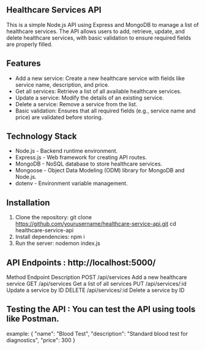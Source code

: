 ## Healthcare Services API

This is a simple Node.js API using Express and MongoDB to manage a list of healthcare services. The API allows users to add, retrieve, update, and delete healthcare services, with basic validation to ensure required fields are properly filled.

## Features

- Add a new service: Create a new healthcare service with fields like service name, description, and price.
- Get all services: Retrieve a list of all available healthcare services.
- Update a service: Modify the details of an existing service.
- Delete a service: Remove a service from the list.
- Basic validation: Ensures that all required fields (e.g., service name and price) are validated before storing.

## Technology Stack

- Node.js - Backend runtime environment.
- Express.js - Web framework for creating API routes.
- MongoDB - NoSQL database to store healthcare services.
- Mongoose - Object Data Modeling (ODM) library for MongoDB and Node.js.
- dotenv - Environment variable management.



## Installation

1. Clone the repository:
     git clone https://github.com/yourusername/healthcare-service-api.git
     cd healthcare-service-api
2. Install dependencies:
     npm i
3. Run the server:
     nodemon index.js


## API Endpoints  :   http://localhost:5000/

  Method	            Endpoint	                      Description
  POST	              /api/services	                  Add a new healthcare service
  GET	                /api/services	                  Get a list of all services
  PUT	                /api/services/:id	              Update a service by ID
  DELETE	            /api/services/:id	              Delete a service by ID


## Testing the API  :    You can test the API using tools like Postman. 

example:
    {
      "name": "Blood Test",
      "description": "Standard blood test for diagnostics",
      "price": 300
    }
